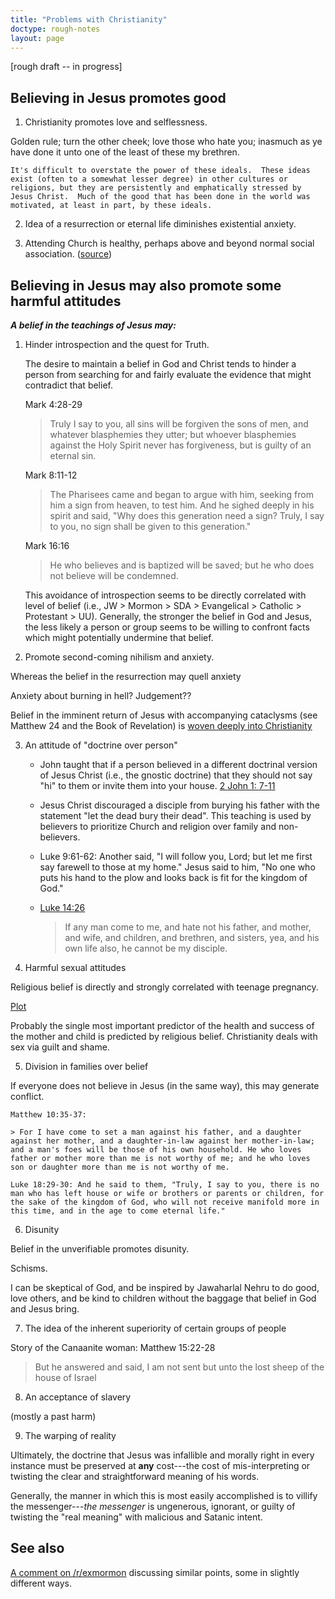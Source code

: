 ```yaml
---
title: "Problems with Christianity"
doctype: rough-notes
layout: page
---
```


[rough draft -- in progress]

## Believing in Jesus promotes good

1.  Christianity promotes love and selflessness.

Golden rule; turn the other cheek; love those who hate you; inasmuch as ye have done it unto one of the least of these my brethren.

    It's difficult to overstate the power of these ideals.  These ideas exist (often to a somewhat lesser degree) in other cultures or religions, but they are persistently and emphatically stressed by Jesus Christ.  Much of the good that has been done in the world was motivated, at least in part, by these ideals.

2. Idea of a resurrection or eternal life diminishes existential anxiety.

3. Attending Church is healthy, perhaps above and beyond normal social association. ([source](https://jamanetwork.com/journals/jamainternalmedicine/fullarticle/2521827))

## Believing in Jesus may also promote some harmful attitudes

**_A belief in the teachings of Jesus may:_**

1. Hinder introspection and the quest for Truth.

    The desire to maintain a belief in God and Christ tends to hinder a person from searching for and fairly evaluate the evidence that might contradict that belief.

    Mark 4:28-29

    > Truly I say to you, all sins will be forgiven the sons of men, and whatever blasphemies they utter; but whoever blasphemies against the Holy Spirit never has forgiveness, but is guilty of an eternal sin.

    Mark 8:11-12

    > The Pharisees came and began to argue with him, seeking from him a sign from heaven, to test him. And he sighed deeply in his spirit and said, "Why does this generation need a sign? Truly, I say to you, no sign shall be given to this generation."

    Mark 16:16

    > He who believes and is baptized will be saved; but he who does not believe will be condemned.

    This avoidance of introspection seems to be directly correlated with level of belief (i.e., JW > Mormon > SDA > Evangelical > Catholic > Protestant > UU).  Generally, the stronger the belief in God and Jesus, the less likely a person or group seems to be willing to confront facts which might potentially undermine that belief.

2. Promote second-coming nihilism and anxiety.

Whereas the belief in the resurrection may quell anxiety

Anxiety about burning in hell?  Judgement??

Belief in the imminent return of Jesus with accompanying cataclysms (see Matthew 24 and the Book of Revelation) is [woven deeply into Christianity](https://en.wikipedia.org/wiki/Predictions_and_claims_for_the_Second_Coming_of_Christ)

3. An attitude of "doctrine over person"

   * John taught that if a person believed in a different doctrinal version of Jesus
     Christ (i.e., the gnostic doctrine) that they should not say "hi" to them or
     invite them into your house.  [2 John 1: 7-11](https://www.lds.org/scriptures/nt/2-jn/1.7-11)

   * Jesus Christ discouraged a disciple from burying his father with the
      statement "let the dead bury their dead".  This teaching is used by
      believers to prioritize Church and religion over family and non-believers.

   * Luke 9:61-62: Another said, "I will follow you, Lord; but let me first say farewell to those at my home." Jesus said to him, "No one who puts his hand to the plow and looks back is fit for the kingdom of God."

   * [Luke 14:26](https://www.lds.org/scriptures/nt/luke/14.26)

     > If any man come to me, and hate not his father, and mother, and wife, and children, and brethren, and sisters, yea, and his own life also, he cannot be my disciple.

4. Harmful sexual attitudes

Religious belief is directly and strongly correlated with teenage pregnancy.

[Plot](https://www.reddit.com/r/exmormon/comments/6stywg/graph_of_teen_pregnancies_by_state_as_compared_to/)

Probably the single most important predictor of the health and success of the mother and child is predicted by religious belief.  Christianity deals with sex via guilt and shame.

5. Division in families over belief

If everyone does not believe in Jesus (in the same way), this may generate conflict.

    Matthew 10:35-37:

    > For I have come to set a man against his father, and a daughter against her mother, and a daughter-in-law against her mother-in-law; and a man's foes will be those of his own household. He who loves father or mother more than me is not worthy of me; and he who loves son or daughter more than me is not worthy of me.

    Luke 18:29-30: And he said to them, "Truly, I say to you, there is no man who has left house or wife or brothers or parents or children, for the sake of the kingdom of God, who will not receive manifold more in this time, and in the age to come eternal life."

6. Disunity

Belief in the unverifiable promotes disunity.

Schisms.

I can be skeptical of God, and be inspired by Jawaharlal Nehru to do good,
love others, and be kind to children without the baggage that belief in God
and Jesus bring.

7. The idea of the inherent superiority of certain groups of people

Story of the Canaanite woman: Matthew 15:22-28

> But he answered and said, I am not sent but unto the lost sheep of the house of Israel

8. An acceptance of slavery

(mostly a past harm)

9. The warping of reality

Ultimately, the doctrine that Jesus was infallible and morally right in every instance must be preserved at **any** cost---the cost of mis-interpreting or twisting the clear and straightforward meaning of his words.

Generally, the manner in which this is most easily accomplished is to villify the messenger---*the messenger* is ungenerous, ignorant, or guilty of twisting the "real meaning" with malicious and Satanic intent.

## See also

[A comment on /r/exmormon](https://www.reddit.com/r/exmormon/comments/80ptga/christian_agnostic_or_atheist/duxjp6t/) discussing similar points, some in slightly different ways.
